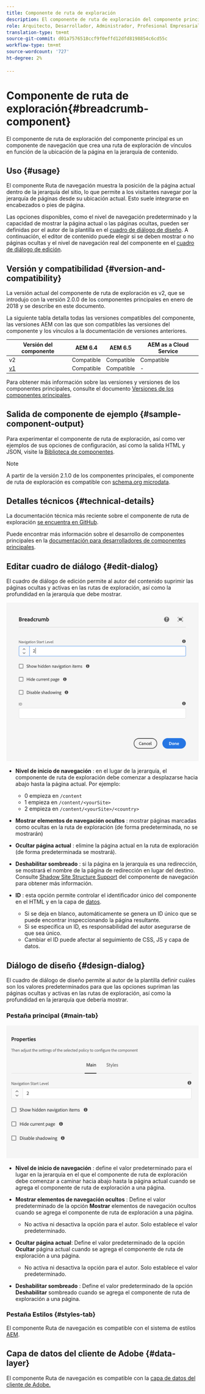 ```yaml
---
title: Componente de ruta de exploración
description: El componente de ruta de exploración del componente principal es un componente de navegación que crea una ruta de exploración de vínculos en función de la ubicación de la página en la jerarquía de contenido.
role: Arquitecto, Desarrollador, Administrador, Profesional Empresarial
translation-type: tm+mt
source-git-commit: d01a7576518ccf9f0effd12dfd8198854c6cd55c
workflow-type: tm+mt
source-wordcount: '727'
ht-degree: 2%

---
```



# Componente de ruta de exploración{#breadcrumb-component}

El componente de ruta de exploración del componente principal es un componente de navegación que crea una ruta de exploración de vínculos en función de la ubicación de la página en la jerarquía de contenido.

## Uso {#usage}

El componente Ruta de navegación muestra la posición de la página actual dentro de la jerarquía del sitio, lo que permite a los visitantes navegar por la jerarquía de páginas desde su ubicación actual. Esto suele integrarse en encabezados o pies de página.

Las opciones disponibles, como el nivel de navegación predeterminado y la capacidad de mostrar la página actual o las páginas ocultas, pueden ser definidas por el autor de la plantilla en el [cuadro de diálogo de diseño](#design-dialog). A continuación, el editor de contenido puede elegir si se deben mostrar o no páginas ocultas y el nivel de navegación real del componente en el [cuadro de diálogo de edición](#edit-dialog).

## Versión y compatibilidad {#version-and-compatibility}

La versión actual del componente de ruta de exploración es v2, que se introdujo con la versión 2.0.0 de los componentes principales en enero de 2018 y se describe en este documento.

La siguiente tabla detalla todas las versiones compatibles del componente, las versiones AEM con las que son compatibles las versiones del componente y los vínculos a la documentación de versiones anteriores.

| Versión del componente | AEM 6.4 | AEM 6.5 | AEM as a Cloud Service |
|--- | --- |--- |---|
| v2 | Compatible | Compatible | Compatible |
| [v1](v1/breadcrumb-v1.md) | Compatible | Compatible | - |

Para obtener más información sobre las versiones y versiones de los componentes principales, consulte el documento [Versiones de los componentes principales](/help/versions.md).

## Salida de componente de ejemplo {#sample-component-output}

Para experimentar el componente de ruta de exploración, así como ver ejemplos de sus opciones de configuración, así como la salida HTML y JSON, visite la [Biblioteca de componentes](https://adobe.com/go/aem_cmp_library_breadcrumb).

>[!NOTE]
>
>A partir de la versión 2.1.0 de los componentes principales, el componente de ruta de exploración es compatible con [schema.org microdata](https://schema.org/BreadcrumbList).

## Detalles técnicos {#technical-details}

La documentación técnica más reciente sobre el componente de ruta de exploración [se encuentra en GitHub](https://adobe.com/go/aem_cmp_tech_breadcrumb_v2).

Puede encontrar más información sobre el desarrollo de componentes principales en la [documentación para desarrolladores de componentes principales](/help/developing/overview.md).

## Editar cuadro de diálogo {#edit-dialog}

El cuadro de diálogo de edición permite al autor del contenido suprimir las páginas ocultas y activas en las rutas de exploración, así como la profundidad en la jerarquía que debe mostrar.

![Cuadro de diálogo de edición de componentes de la ruta de exploración](/help/assets/breadcrumb-edit.png)

* **Nivel de inicio de navegación** : en el lugar de la jerarquía, el componente de ruta de exploración debe comenzar a desplazarse hacia abajo hasta la página actual. Por ejemplo:

   * 0 empieza en `/content`
   * 1 empieza en `/content/<yourSite>`
   * 2 empieza en `/content/<yourSite>/<country>`

* **Mostrar elementos de navegación ocultos** : mostrar páginas marcadas como ocultas en la ruta de exploración (de forma predeterminada, no se mostrarán)
* **Ocultar página actual** : elimine la página actual en la ruta de exploración (de forma predeterminada se mostrará).
* **Deshabilitar sombreado** : si la página en la jerarquía es una redirección, se mostrará el nombre de la página de redirección en lugar del destino. Consulte [Shadow Site Structure Support](navigation.md#shadow-structure) del componente de navegación para obtener más información.
* **ID** : esta opción permite controlar el identificador único del componente en el HTML y en la capa de  [datos](/help/developing/data-layer/overview.md).
   * Si se deja en blanco, automáticamente se genera un ID único que se puede encontrar inspeccionando la página resultante.
   * Si se especifica un ID, es responsabilidad del autor asegurarse de que sea único.
   * Cambiar el ID puede afectar al seguimiento de CSS, JS y capa de datos.

## Diálogo de diseño {#design-dialog}

El cuadro de diálogo de diseño permite al autor de la plantilla definir cuáles son los valores predeterminados para que las opciones supriman las páginas ocultas y activas en las rutas de exploración, así como la profundidad en la jerarquía que debería mostrar.

### Pestaña principal {#main-tab}

![](/help/assets/breadcrumb-design.png)

* **Nivel de inicio de navegación** : define el valor predeterminado para el lugar en la jerarquía en el que el componente de ruta de exploración debe comenzar a caminar hacia abajo hasta la página actual cuando se agrega el componente de ruta de exploración a una página.
* **Mostrar elementos de navegación ocultos** : Define el valor predeterminado de la opción  **Mostrar** elementos de navegación ocultos cuando se agrega el componente de ruta de exploración a una página.

   * No activa ni desactiva la opción para el autor. Solo establece el valor predeterminado.

* **Ocultar página actual**: Define el valor predeterminado de la opción  **Ocultar** página actual cuando se agrega el componente de ruta de exploración a una página.

   * No activa ni desactiva la opción para el autor. Solo establece el valor predeterminado.

* **Deshabilitar sombreado** : Define el valor predeterminado de la opción  **Deshabilitar** sombreado cuando se agrega el componente de ruta de exploración a una página.

### Pestaña Estilos {#styles-tab}

El componente Ruta de navegación es compatible con el sistema de estilos [AEM](/help/get-started/authoring.md#component-styling).

## Capa de datos del cliente de Adobe {#data-layer}

El componente Ruta de navegación es compatible con la [capa de datos del cliente de Adobe.](/help/developing/data-layer/overview.md)
